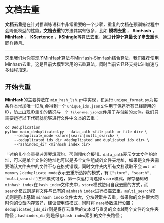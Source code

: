 # 文档去重

**文档去重**是在针对预训练语料中非常重要的一个步骤，重复的文档在预训练过程中会降低模型的性能。**文档去重**的方法其实有很多，比如 **模糊去重** ， **SimHash** ， **MinHash** ， **KSentence** ，**KShingle**等算法去重，通过**计算计算最长子串去重**也同样适用。

---

这里我们为你实现了MinHash算法与MinHash-SimHash结合算法，我们推荐使用Minhash去重，这是目前大模型常用的去重算法，同时当前它已经支持LSH加速与多线程加速。

## 开始去重

**MinHash**的主要算法在 `min_hash_lsh.py`中实现，在运行 `unique_format.py`为每条样本增加唯一ID后,会得到一个 `unique_ids.json`文件用于保存所有已经使用的ID，防止出现ID重复的情况与一个 `filename.json`文件用于存储新的文件。我们只需要运行以下代码就能够进行文件中文本的去重：

```
cd Deduplication
python main_deduplicated.py --data_path <file path or file dir> \
	--deduplicate_mode <store|search|multi_search> \
	--deduplicated_ids_dir <deduplicated and duplicated ids dir> \
	--hashindex_dir <minhash index dir> 

```

上述的几个变量是必须要填写的，否则程序会报错。`data_path`表示文本文件的地址，可以是单个文件的地址也可以是多个文件组成的文件夹地址，如果是文件夹需要确认文件夹中的文件不存在格式错误，同时文件夹内所有文档读取不会 `out of memory`；`deduplicate_mode`表示去重所选择的模式，有 `["store", "search", "multi_search"]`三种模式可选，第一次运行请选择 `store`模式，保存基础的 `minhash index`在 `hash_index`文件夹中，`store`模式使用自我去重的方式，而 `search`模式则是将文件与已有的 `minhash index`进行扫描去重，`multi_search`模式则是防止基础 `minhash index`文件太大，分块读取并去重，如果你的文件很大同时你的设备内存较好，建议使用该模式，同时将 `name`参数进行设置；`deduplicated_ids_dir`则是保存去重后的文本id与重复的文本id两个文件的文件夹路径；`hashindex_dir`则是保存`hash index`索引的文件夹路径；
